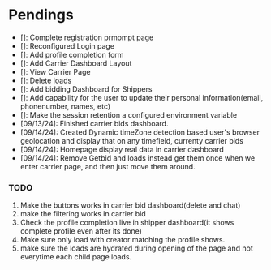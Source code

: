 # Pendings

* []: Complete registration prmompt page
* []: Reconfigured Login page
* []: Add profile completion form
* []: Add Carrier Dashboard Layout
* []: View Carrier Page
* []: Delete loads
* []: Add bidding Dashboard for Shippers
* []: Add capability for the user to update their personal information(email, phonenumber, names, etc)
* []: Make the session retention a configured environment variable
* [09/13/24]: Finished carrier bids dashboard.
* [09/14/24]: Created Dynamic timeZone detection based user's browser geolocation and display that on any timefield, currenty carrier bids
* [09/14/24]: Homepage display real data in carrier dashboard
* [09/14/24]: Remove Getbid and loads instead get them once when we enter carrier page, and then just move them around.



### TODO

1. Make the buttons works in carrier bid dashboard(delete and chat)
2. make the filtering works in carrier bid
3. Check the profile completion live in shipper dashboard(it shows complete profile even after its done)
4. Make sure only load with creator matching the profile shows.
5. make sure the loads are hydrated during opening of the page and not everytime each child page loads.